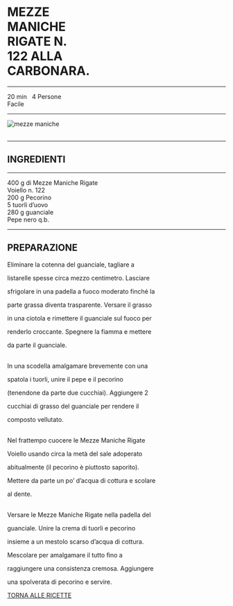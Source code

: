# MEZZE <br> MANICHE <br> RIGATE N. <br> 122 ALLA <br> CARBONARA.
***
20 min &nbsp; 4 Persone <br>
Facile
***

![mezze maniche](https://www.voiello.it/wp-content/uploads/2021/09/Mezze-maniche-carbonara_sito.jpg)
<br></br>
***
## INGREDIENTI
***
400 g di Mezze Maniche Rigate <br>
Voiello n. 122 <br>
200 g Pecorino <br>
5 tuorli d’uovo <br>
280 g guanciale <br>
Pepe nero q.b. <br>
***

## PREPARAZIONE

Eliminare la cotenna del guanciale, tagliare a

listarelle spesse circa mezzo centimetro. Lasciare

sfrigolare in una padella a fuoco moderato finché la

parte grassa diventa trasparente. Versare il grasso

in una ciotola e rimettere il guanciale sul fuoco per

renderlo croccante. Spegnere la fiamma e mettere

da parte il guanciale.

<br>
In una scodella amalgamare brevemente con una

spatola i tuorli, unire il pepe e il pecorino

(tenendone da parte due cucchiai). Aggiungere 2

cucchiai di grasso del guanciale per rendere il

composto vellutato.

<br>
Nel frattempo cuocere le Mezze Maniche Rigate

Voiello usando circa la metà del sale adoperato

abitualmente (il pecorino è piuttosto saporito).

Mettere da parte un po’ d’acqua di cottura e scolare

al dente.

<br>
Versare le Mezze Maniche Rigate nella padella del

guanciale. Unire la crema di tuorli e pecorino

insieme a un mestolo scarso d’acqua di cottura.

Mescolare per amalgamare il tutto fino a

raggiungere una consistenza cremosa. Aggiungere

una spolverata di pecorino e servire.

[TORNA ALLE RICETTE](https://www.voiello.it/ricette/)
